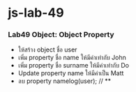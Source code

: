 # js-lab-49
### Lab49 Object: Object Property
- ให้สร้าง object ชื่อ user
- เพิ่ม property ชื่อ name ให้มีค่าเท่ากับ John
- เพิ่ม property ชื่อ surname ให้มีค่าเท่ากับ Do
- Update property name ให้มีค่าเป็น Matt
- ลบ property namelog(user); // **
